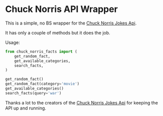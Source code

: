 # Chuck Norris API Wrapper

This is a simple, no BS wrapper for the [Chuck Norris Jokes Api](https://api.chucknorris.io/).

It has only a couple of methods but it does the job.

Usage:
```python
from chuck_norris_facts import (
    get_random_fact,
    get_available_categories,
    search_facts,
)

get_random_fact()
get_random_fact(category='movie')
get_available_categories()
search_facts(query='war')
```

Thanks a lot to the creators of the [Chuck Norris Jokes Api](https://api.chucknorris.io/) for keeping the API up and running.

